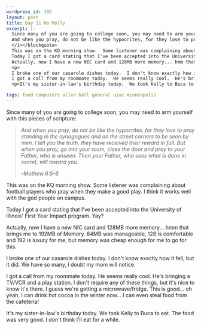 ```yaml
--- 
wordpress_id: 185
layout: post
title: Day 11 No Molly
excerpt: |-
  Since many of you are going to college soon, you may need to arm yourself with this pieces of scripture:<blockquote><i>
  And when you pray, do not be like the hypocrites, for they love to pray standing in the synagogues and on the street corners to be seen by men.  I tell you the truth, they have received their reward in full.  But when you pray, go into your room, close the door and pray to your Father, who is unseen.  Then your Father, who sees what is done in secret, will reward you.<p>-Mathew 6:5-6
  </i></blockquote>
  This was on the KQ morning show.  Some listener was complaining about football players who pray when they make a good play.  I think it works well with the god people on campus.<p>
  Today I got a card stating that I've been accepted into the University of Illinois' First Year Impact program.  Yay?<p>
  Actually, now I have a new NIC card and 128MB more memory... hmm that brings me to 192MB of Memory.  64MB was manageable, 128 is comfortable and 192 is luxury for me, but memory was cheap enough for me to go for this.
  <p>
  I broke one of our casarole dishes today.  I don't know exactly how it fell, but it did.  We have so many, I doubt my mom will notice.<p>
  I got a call from my roommate today.  He seems really cool.  He's bringing a TV/VCR and a play station.  I don't require any of these things, but it's nice to know it's there.  I guess we're getting a microwave/fridge.  This is good... oh yeah, I can drink hot cocoa in the winter now... I can even steal food from the cafeteria!
  <p>It's my sister-in-law's birthday today.  We took Kelly to Buca to eat.  The food was very good.  I don't think I'll eat for a while.

tags: food computers allen hall general uiuc minneapolis
---
```


Since many of you are going to college soon, you may need to arm yourself with this pieces of scripture:<blockquote><i>
And when you pray, do not be like the hypocrites, for they love to pray standing in the synagogues and on the street corners to be seen by men.  I tell you the truth, they have received their reward in full.  But when you pray, go into your room, close the door and pray to your Father, who is unseen.  Then your Father, who sees what is done in secret, will reward you.<p>-Mathew 6:5-6
</i></blockquote>
This was on the KQ morning show.  Some listener was complaining about football players who pray when they make a good play.  I think it works well with the god people on campus.<p>
Today I got a card stating that I've been accepted into the University of Illinois' First Year Impact program.  Yay?<p>
Actually, now I have a new NIC card and 128MB more memory... hmm that brings me to 192MB of Memory.  64MB was manageable, 128 is comfortable and 192 is luxury for me, but memory was cheap enough for me to go for this.
<p>
I broke one of our casarole dishes today.  I don't know exactly how it fell, but it did.  We have so many, I doubt my mom will notice.<p>
I got a call from my roommate today.  He seems really cool.  He's bringing a TV/VCR and a play station.  I don't require any of these things, but it's nice to know it's there.  I guess we're getting a microwave/fridge.  This is good... oh yeah, I can drink hot cocoa in the winter now... I can even steal food from the cafeteria!
<p>It's my sister-in-law's birthday today.  We took Kelly to Buca to eat.  The food was very good.  I don't think I'll eat for a while.
